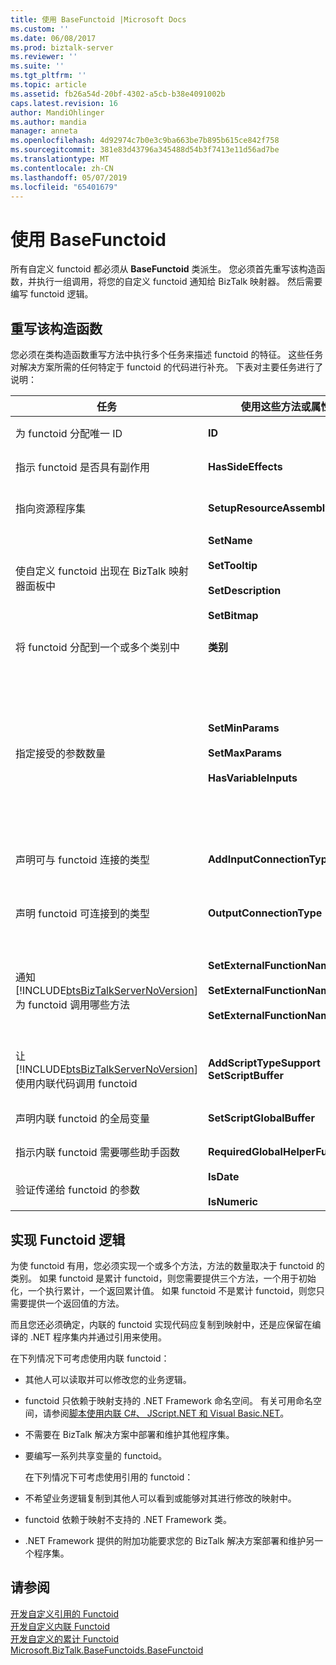 ```yaml
---
title: 使用 BaseFunctoid |Microsoft Docs
ms.custom: ''
ms.date: 06/08/2017
ms.prod: biztalk-server
ms.reviewer: ''
ms.suite: ''
ms.tgt_pltfrm: ''
ms.topic: article
ms.assetid: fb26a54d-20bf-4302-a5cb-b38e4091002b
caps.latest.revision: 16
author: MandiOhlinger
ms.author: mandia
manager: anneta
ms.openlocfilehash: 4d92974c7b0e3c9ba663be7b895b615ce842f758
ms.sourcegitcommit: 381e83d43796a345488d54b3f7413e11d56ad7be
ms.translationtype: MT
ms.contentlocale: zh-CN
ms.lasthandoff: 05/07/2019
ms.locfileid: "65401679"
---
```

# <a name="using-basefunctoid"></a>使用 BaseFunctoid
所有自定义 functoid 都必须从 **BaseFunctoid** 类派生。 您必须首先重写该构造函数，并执行一组调用，将您的自定义 functoid 通知给 BizTalk 映射器。 然后需要编写 functoid 逻辑。  

## <a name="overriding-the-constructor"></a>重写该构造函数  
 您必须在类构造函数重写方法中执行多个任务来描述 functoid 的特征。 这些任务对解决方案所需的任何特定于 functoid 的代码进行补充。 下表对主要任务进行了说明：  


|                                                               任务                                                                |                                        使用这些方法或属性                                        |                                                                                                                                                                                                                                                                                          注释                                                                                                                                                                                                                                                                                          |
|-----------------------------------------------------------------------------------------------------------------------------------|---------------------------------------------------------------------------------------------------------------|--------------------------------------------------------------------------------------------------------------------------------------------------------------------------------------------------------------------------------------------------------------------------------------------------------------------------------------------------------------------------------------------------------------------------------------------------------------------------------------------------------------------------------------------------------------------------------------------|
|                                                为 functoid 分配唯一 ID                                                 |                                                    **ID**                                                     |                                                                                                                                                                                                                                  使用尚未用过的大于 6000 的值。 小于 6000 的值是保留值，供内部 functoid 使用。                                                                                                                                                                                                                                   |
|                                          指示 functoid 是否具有副作用                                           |                                              **HasSideEffects**                                               |                                                                                                                                                                                                                                             由映射器使用来优化所生成的 XSLT 代码。 默认情况下，此属性为真。                                                                                                                                                                                                                                              |
|                                                  指向资源程序集                                                   |                                           **SetupResourceAssembly**                                           |                                                                                                                                                                                              在项目中包含资源文件。 如果使用 [!INCLUDE[btsVStudioNoVersion](../includes/btsvstudionoversion-md.md)]构建，则资源程序集必须是 **ProjectName.ResourceName**。                                                                                                                                                                                               |
|                                使自定义 functoid 出现在 BizTalk 映射器面板中                                 |        **SetName**<br /><br /> **SetTooltip**<br /><br /> **SetDescription**<br /><br /> **SetBitmap**        |                                                                                                                                                                                                                                          使用指向字符串的资源 ID 表示名称、工具提示和说明；使用 16x16 像素的位图。                                                                                                                                                                                                                                           |
|                                           将 functoid 分配到一个或多个类别中                                           |                                                 **类别**                                                  |                                                                                                                                                                                              使用一个或多个 [Microsoft.BizTalk.BaseFunctoids.FunctoidCategory](http://msdn.microsoft.com/library/microsoft.biztalk.basefunctoids.functoidcategory.aspx) 值对 functoid 进行分类。                                                                                                                                                                                              |
|                                             指定接受的参数数量                                             |                **SetMinParams**<br /><br /> **SetMaxParams**<br /><br /> **HasVariableInputs**                | 使用 **SetMinParams** 方法设置必需参数的数量，使用 **SetMaxParams** 方法设置可选参数的数量。 请按照以下准则来设置这些值：<br /><br /> -如果你不有任何可选参数，设置最小值 = 最大值。<br />-如果你有一些可选参数，设置最大 = （多个可选参数的最小数量的参数）。<br />-如果你想要允许不受限制的可选参数，不要设置 max。<br />-如果具有可变数量的输入，是否未设置最小值或最大值，并设置**HasVariableInputs** = `true`。 |
|                                             声明可与 functoid 连接的类型                                             |                                          **AddInputConnectionType**                                           |                                                                                                                                                                                     为 functoid 支持的每个 **Microsoft.BizTalk.BaseFunctoids.ConnectionType** 调用一次 [AddInputConnectionType](http://msdn.microsoft.com/library/microsoft.biztalk.basefunctoids.connectiontype.aspx) 。                                                                                                                                                                                      |
|                                             声明 functoid 可连接到的类型                                             |                                           **OutputConnectionType**                                            |                                                                                                                                              使用 [Microsoft.BizTalk.BaseFunctoids.ConnectionType](http://msdn.microsoft.com/library/microsoft.biztalk.basefunctoids.connectiontype.aspx) 中的值通知 BizTalk 映射器哪些类型的对象可接收 functoid 的输出。 使用 **OR** 可以指定多个连接类型。                                                                                                                                              |
| 通知 [!INCLUDE[btsBizTalkServerNoVersion](../includes/btsbiztalkservernoversion-md.md)] 为 functoid 调用哪些方法 | **SetExternalFunctionName**<br /><br /> **SetExternalFunctionName2**<br /><br /> **SetExternalFunctionName3** |                                                                                                                     对于累计 functoid，请使用 **SetExternalFunctionName** 设置初始化函数，使用 **SetExternalFunctionName2** 设置累计函数，使用 **SetExternalFunctionName3** 指定返回累计值的函数。 对于非累计 functoid，请使用 **SetExternalFunctionName** 设置 functoid 方法。                                                                                                                      |
|  让 [!INCLUDE[btsBizTalkServerNoVersion](../includes/btsbiztalkservernoversion-md.md)] 使用内联代码调用 functoid  |                                   **AddScriptTypeSupport SetScriptBuffer**                                    |                                                                                                                                             使用 **Microsoft.BizTalk.BaseFunctoids.ScriptType** 调用 [AddScriptTypeSupport](http://msdn.microsoft.com/library/microsoft.biztalk.basefunctoids.scripttype.aspx) 以启用内联代码。 调用 **SetScriptBuffer** 以传入 functoid 的代码。 这些代码将被复制到映射中。                                                                                                                                              |
|                                          声明内联 functoid 的全局变量                                          |                                           **SetScriptGlobalBuffer**                                           |                                                                                                                                                                                                                                                     所做的任何声明对映射中包含的其他内联脚本都是可见的。                                                                                                                                                                                                                                                     |
|                                   指示内联 functoid 需要哪些助手函数                                   |                                       **RequiredGlobalHelperFunctions**                                       |                                                                                                                                                                                                              使用 **InlineGlobalHelperFunction** 枚举的值指定需要哪些助手函数。 使用 **OR** 可以指定多个助手函数。                                                                                                                                                                                                               |
|                                            验证传递给 functoid 的参数                                            |                                     **IsDate**<br /><br /> **IsNumeric**                                      |                                                                                                                                                                                                                                                         这些函数提供“真/假”答案，而不引发异常。                                                                                                                                                                                                                                                         |

## <a name="implementing-functoid-logic"></a>实现 Functoid 逻辑  
 为使 functoid 有用，您必须实现一个或多个方法，方法的数量取决于 functoid 的类别。 如果 functoid 是累计 functoid，则您需要提供三个方法，一个用于初始化，一个执行累计，一个返回累计值。 如果 functoid 不是累计 functoid，则您只需要提供一个返回值的方法。  

 而且您还必须确定，内联的 functoid 实现代码应复制到映射中，还是应保留在编译的 .NET 程序集内并通过引用来使用。  

 在下列情况下可考虑使用内联 functoid：  

- 其他人可以读取并可以修改您的业务逻辑。  

- functoid 只依赖于映射支持的 .NET Framework 命名空间。 有关可用命名空间，请参阅[脚本使用内联 C#、 JScript.NET 和 Visual Basic.NET](../core/scripting-using-inline-csharp-jscript-net-and-visual-basic-net.md)。  

- 不需要在 BizTalk 解决方案中部署和维护其他程序集。  

- 要编写一系列共享变量的 functoid。  

  在下列情况下可考虑使用引用的 functoid：  

- 不希望业务逻辑复制到其他人可以看到或能够对其进行修改的映射中。  

- functoid 依赖于映射不支持的 .NET Framework 类。  

- .NET Framework 提供的附加功能要求您的 BizTalk 解决方案部署和维护另一个程序集。  

## <a name="see-also"></a>请参阅  
 [开发自定义引用的 Functoid](../core/developing-a-custom-referenced-functoid.md)   
 [开发自定义内联 Functoid](../core/developing-a-custom-inline-functoid.md)   
 [开发自定义的累计 Functoid](../core/developing-a-custom-cumulative-functoid.md)   
 [Microsoft.BizTalk.BaseFunctoids.BaseFunctoid](http://msdn.microsoft.com/library/Microsoft.BizTalk.BaseFunctoids.BaseFunctoid.aspx)
